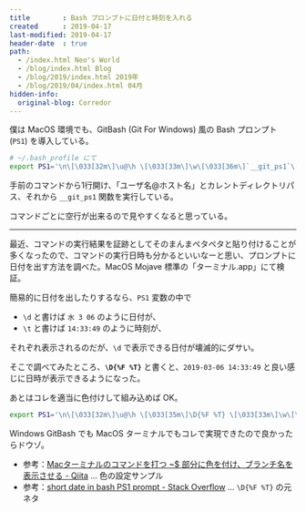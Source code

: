 ```yaml
---
title        : Bash プロンプトに日付と時刻を入れる
created      : 2019-04-17
last-modified: 2019-04-17
header-date  : true
path:
  - /index.html Neo's World
  - /blog/index.html Blog
  - /blog/2019/index.html 2019年
  - /blog/2019/04/index.html 04月
hidden-info:
  original-blog: Corredor
---
```


僕は MacOS 環境でも、GitBash (Git For Windows) 風の Bash プロンプト (`PS1`) を導入している。

```bash
# ~/.bash_profile にて
export PS1='\n\[\033[32m\]\u@\h \[\033[33m\]\w\[\033[36m\]`__git_ps1`\[\033[0m\]\n$ '
```

手前のコマンドから1行開け、「ユーザ名@ホスト名」とカレントディレクトリパス、それから `__git_ps1` 関数を実行している。

コマンドごとに空行が出来るので見やすくなると思っている。

---

最近、コマンドの実行結果を証跡としてそのまんまペタペタと貼り付けることが多くなったので、コマンドの実行日時も分かるといいなーと思い、プロンプトに日付を出す方法を調べた。MacOS Mojave 標準の「ターミナル.app」にて検証。

簡易的に日付を出したりするなら、`PS1` 変数の中で

- `\d` と書けば `水 3 06` のように日付が、
- `\t` と書けば `14:33:49` のように時刻が、

それぞれ表示されるのだが、`\d` で表示できる日付が壊滅的にダサい。

そこで調べてみたところ、**`\D{%F %T}`** と書くと、`2019-03-06 14:33:49` と良い感じに日時が表示できるようになった。

あとはコレを適当に色付けして組み込めば OK。

```bash
export PS1='\n\[\033[32m\]\u@\h \[\033[35m\]\D{%F %T} \[\033[33m\]\w\[\033[36m\]`__git_ps1`\[\033[0m\]\n$ '
```

Windows GitBash でも MacOS ターミナルでもコレで実現できたので良かったらドウゾ。

- 参考：[Macターミナルのコマンドを打つ ~$ 部分に色を付け、ブランチ名を表示させる - Qiita](https://qiita.com/yoshimikeisui/items/bab25b471902669d00dc) … 色の設定サンプル
- 参考：[short date in bash PS1 prompt - Stack Overflow](https://stackoverflow.com/a/26206166) … `\D{%F %T}` の元ネタ
